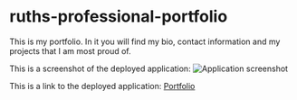 # ruths-professional-portfolio

This is my portfolio. In it you will find my bio, contact information and my projects that I am most proud of. 

This is a screenshot of the deployed application:
![Application screenshot](https://user-images.githubusercontent.com/63169637/89722319-1a25d000-d99d-11ea-8e80-2d4b3b11ffb1.png)



This is a link to the deployed application:
[Portfolio](https://rschumaker6455.github.io/homework-2-responsive-portfolio/)
